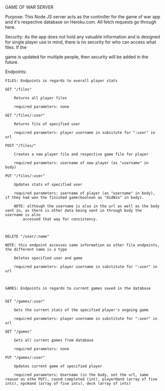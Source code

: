 GAME OF WAR SERVER


Purpose: This Node JS server acts as the controller for the game of war app and it's respective database on Heroku.com. All fetch requests go through here.


Security: As the app does not hold any valuable information and is designed for single player use in mind, there is no security for who can access what files. If the

game is updated for multiple people, then security will be added in the future.


Endpoints:



	FILES: Endpoints in regards to overall player stats

	GET "/files"

		Returns all player files

		required parameters: none

	GET "/files/:user"

		Returns file of specified user

		required parameters: player username in subsitute for ":user" in url

	POST "/files/"

		Creates a new player file and respective game file for player

		required parameters: username of new player (as "username" in body)

	PUT "/files/:user"

		Updates stats of specified user
	
		required parameters: username of player (as "username" in body), if they had won the finished game(boolean as "didWin" in body).

		NOTE: although the username is also in the url as well as the body sent in, as there is other data being sent in through body the username is also 
			accessed that way for consistency.

	

	DELETE "/user/:name"

	NOTE: this endpoint accesses same information as other file endpoints, the different name is a typo

		Deletes specified user and game
		
		required parameters: player username in substitute for ":user" in url



	GAMES: Endpoints in regards to current games saved in the database


	GET "/games/:user"
		
		Gets the current stats of the specified player's ongoing game

		required parameters: player username in substitute for ":user" in url

	GET "/games"

		Gets all current games from database

		required parameters: none

	PUT "/games/:user"

		Updates current game of specified player
	
		required parameters: Username (in the body, not the url, same reason as othe PUT), round completed (int), playerHand (array of five ints), npcHand (array of five ints), deck (array of ints) 